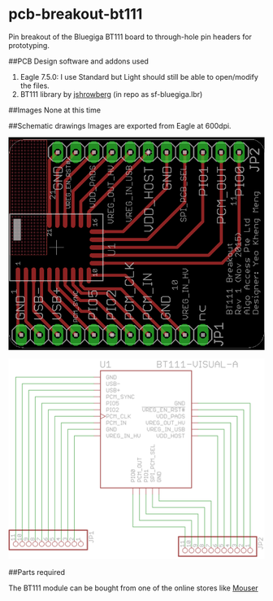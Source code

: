 # pcb-breakout-bt111
Pin breakout of the Bluegiga BT111 board to through-hole pin headers for prototyping. 

##PCB Design software and addons used

1. Eagle 7.5.0: I use Standard but Light should still be able to open/modify the files.
2. BT111 library by [jshrowberg](https://github.com/jrowberg/sf-oshw/tree/master/bluegiga/eagle) (in repo as sf-bluegiga.lbr)

##Images
None at this time

##Schematic drawings
Images are exported from Eagle at 600dpi.

![Screen](images/board.png)

![Screen](images/schematic.png)

##Parts required

The BT111 module can be bought from one of the online stores like [Mouser](http://www.mouser.sg/ProductDetail/Bluegiga-Technologies/BT111-A-HCI/?qs=%2fha2pyFaduivsoc9o%252b2ay07XF51Ha8cewDylb7jSEvcMIawLVwDmnw%3d%3d)
